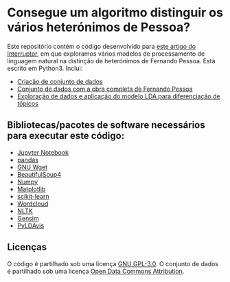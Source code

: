 # Consegue um algoritmo distinguir os vários heterónimos de Pessoa?

Este repositório contém o código desenvolvido para [este artigo do Interruptor](https://interruptor.pt/artigos/conseguem-algoritmos-distinguir-heteronimos-fernando-pessoa), em que exploramos vários modelos de processamento de linguagem natural na distinção de heterónimos de Fernando Pessoa. Está escrito em Python3. Inclui:

- [Criação de conjunto de dados](/como-criar-conjunto-de-dados.ipynb)
- [Conjunto de dados com a obra completa de Fernando Pessoa](/textos-pessoa.csv)
- [Exploração de dados e aplicação do modelo LDA para diferenciação de tópicos](/exploracao-dados-e-pln.ipynb)

## Bibliotecas/pacotes de software necessários para executar este código:
- [Jupyter Notebook](https://jupyter.org/)
- [pandas](https://pandas.pydata.org/)
- [GNU Wget](https://www.gnu.org/software/wget/)
- [BeautifulSoup4](https://www.crummy.com/software/BeautifulSoup/bs4/doc/)
- [Numpy](https://numpy.org/)
- [Matplotlib](https://matplotlib.org/)
- [scikit-learn](https://scikit-learn.org/stable/)
- [Wordcloud](https://amueller.github.io/word_cloud/)
- [NLTK](https://github.com/bmabey/pyLDAvis)
- [Gensim](https://radimrehurek.com/gensim/)
- [PyLDAvis](https://github.com/bmabey/pyLDAvis)

## Licenças

O código é partilhado sob uma licença  [GNU GPL-3.0](https://github.com/InterruptorPt/pessoa/blob/master/LICENSE).
O conjunto de dados é partilhado sob uma licença [Open Data Commons Attribution](https://opendatacommons.org/licenses/by/index.html).


